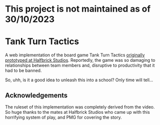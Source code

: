# This project is not maintained as of 30/10/2023

# Tank Turn Tactics

A web implementation of the board game Tank Turn Tactics [originally prototyped at Halfbrick Studios](https://youtu.be/aOYbR-Q_4Hs). Reportedly, the game was so damaging to relationships between team members and, disruptive to productivity that it had to be banned.

So, uhh, is it a good idea to unleash this into a school? Only time will tell...

## Acknowledgements

The ruleset of this implementation was completely derived from the video. So huge thanks to the mates at Halfbrick Studios who came up with this horrifying system of play, and PMG for covering the story.
